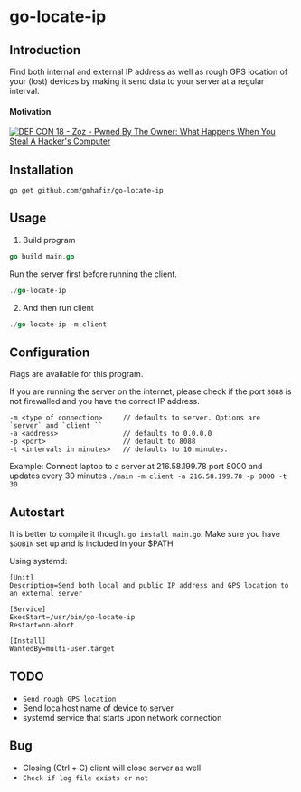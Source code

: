 # go-locate-ip

## Introduction

Find both internal and external IP address as well as rough GPS location of your (lost) devices by making it send data to your server at a regular interval.

#### Motivation
[![ DEF CON 18 - Zoz - Pwned By The Owner: What Happens When You Steal A Hacker's Computer ](http://img.youtube.com/vi/Jwpg-AwJ0Jc/0.jpg)](https://www.youtube.com/watch?v=Jwpg-AwJ0Jc)

## Installation

```shell
go get github.com/gmhafiz/go-locate-ip
```

## Usage

1. Build program
```go
go build main.go
````

Run the server first before running the client. 

```go
./go-locate-ip
```

2. And then run client

```go
./go-locate-ip -m client
```

## Configuration

Flags are available for this program. 

If you are running the server on the internet, please check if the port `8088` is not firewalled and you have the correct IP address.

```
-m <type of connection>     // defaults to server. Options are `server` and `client ``
-a <address>                // defaults to 0.0.0.0
-p <port>                   // default to 8088
-t <intervals in minutes>   // defaults to 10 minutes.
```

Example:
Connect laptop to a server at 216.58.199.78 port 8000 and updates every 30 minutes
`./main -m client -a 216.58.199.78 -p 8000 -t 30`

## Autostart

It is better to compile it though. `go install main.go`. Make sure you have `$GOBIN` set up and is included in your $PATH

Using systemd:

```
[Unit]
Description=Send both local and public IP address and GPS location to an external server

[Service]
ExecStart=/usr/bin/go-locate-ip
Restart=on-abort

[Install]
WantedBy=multi-user.target

```

## TODO

- ``Send rough GPS location``
- Send localhost name of device to server
- systemd service that starts upon network connection

## Bug

- Closing (Ctrl + C) client will close server as well
- ``Check if log file exists or not``